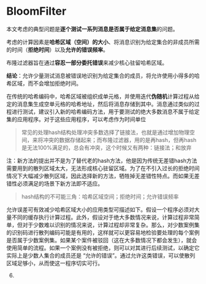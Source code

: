 # BloomFilter

本文考虑的典型问题是**逐个测试一系列消息是否属于给定消息集**的问题。

考虑的计算因素是**哈希区域（空间）的大小**、将消息识别为给定集合的非成员所需的时间（**拒绝时间**）以及**允许的错误频率**。

布隆过滤器旨在通过**容忍一部分委托错误**来减少核心驻留哈希区域。

**结论**：允许少量测试消息被错误地识别为给定集合的成员，将允许使用小得多的哈希区域，而不会增加拒绝时间。



在传统的哈希编码中，哈希区域被组织成单元格，并使用迭代**伪随机**计算过程从给定的消息集生成空单元格的哈希地址，然后将消息存储到其中。消息通过类似的过程进行测试，建议引入新的哈希编码方法，用于要测试的绝大多数消息不属于给定集的应用程序。对于这些应用程序，可以考虑作为时间单位

> 常见的处理hash结构处理冲突多数选择了链接法，也就是通过增加物理空间，来将冲突的数据存储起来；而布隆过滤器，用的是再hash，但再hash是无法100%满足的，总会有冲突，这个时候又有两种：链接法；和放弃


注：新方法的提出并不是为了替代老的hash方法，他是因为传统无差错hash方法需要用到的散列区域太大，无法形成核心驻留区域。为了在不引入过长的拒绝时间情况下大幅减少散列区域，因此选择新的方法，牺牲掉无差错性特点。而如果无差错性必须满足的场景下新方法即不适应。



> hash结构的不可能三角：哈希区域空间；拒绝时间；允许错误频率

允许误差可有效减少哈希区域大小的应用类型可描述如下。假设一个程序必须对大量不同的缓存执行计算过程。此外，假设对于绝大多数情况来说，计算过程非常简单，但对于少数难以识别的情况来说，计算过程却非常复杂。那么，对少数案例集的识别码进行散列编码可能是有用的，这样就可以更容易地检验要处理的每个案例是否属于少数案例集。如果某个案件被驳回（这在大多数情况下都会发生），就会使用简单的流程。如果一个案例没有被拒绝，则可以对其进行后续测试，以确定它实际上是少数人集合的成员还是 “允许的错误”。通过允许这类错误，可以使散列区域足够小，从而使这一程序切实可行。









6. 
